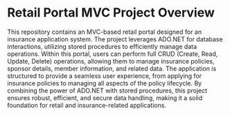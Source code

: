# Retail Portal MVC Project Overview
This repository contains an MVC-based retail portal designed for an insurance application system. The project leverages ADO.NET for database interactions, utilizing stored procedures to efficiently manage data operations. Within this portal, users can perform full CRUD (Create, Read, Update, Delete) operations, allowing them to manage insurance policies, sponsor details, member information, and related data. The application is structured to provide a seamless user experience, from applying for insurance policies to managing all aspects of the policy lifecycle. By combining the power of ADO.NET with stored procedures, this project ensures robust, efficient, and secure data handling, making it a solid foundation for retail and insurance-related applications.
